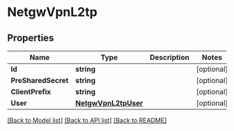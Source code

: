# NetgwVpnL2tp

## Properties
Name | Type | Description | Notes
------------ | ------------- | ------------- | -------------
**Id** | **string** |  | [optional] 
**PreSharedSecret** | **string** |  | [optional] 
**ClientPrefix** | **string** |  | [optional] 
**User** | [**NetgwVpnL2tpUser**](netgw_vpn_l2tp_user.md) |  | [optional] 

[[Back to Model list]](../README.md#documentation-for-models) [[Back to API list]](../README.md#documentation-for-api-endpoints) [[Back to README]](../README.md)


